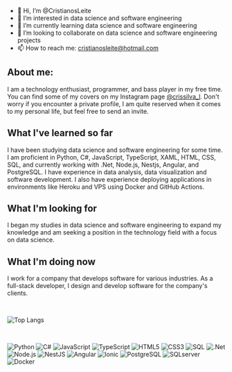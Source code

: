 - 👋 Hi, I’m @CristianosLeite
- 👀 I’m interested in data science and software engineering
- 🌱 I’m currently learning data science and software engineering
- 💞️ I’m looking to collaborate on data science and software engineering projects
- 📫 How to reach me: cristianosleite@hotmail.com

<h2>About me:</h2>

I am a technology enthusiast, programmer, and bass player in my free time. You can find some of my covers on my Instagram page <a href="https://instagram.com/crissilva_l?igshid=ZGUzMzM3NWJiOQ==">@crissilva_l</a>. Don't worry if you encounter a private profile, I am quite reserved when it comes to my personal life, but feel free to send an invite.

<h2>What I've learned so far</h2>

I have been studying data science and software engineering for some time. I am proficient in Python, C#, JavaScript, TypeScript, XAML, HTML, CSS, SQL, and currently working with .Net, Node.js, Nestjs, Angular, and PostgreSQL. I have experience in data analysis, data visualization and software development. I also have experience deploying applications in environments like Heroku and VPS using Docker and GitHub Actions.

<h2>What I'm looking for</h2>

I began my studies in data science and software engineering to expand my knowledge and am seeking a position in the technology field with a focus on data science.

<h2>What I'm doing now</h2>
I work for a company that develops software for various industries. As a full-stack developer, I design and develop software for the company's clients.

&nbsp;

![Top Langs](https://github-readme-stats.vercel.app/api/top-langs/?username=CristianosLeite&layout=compact)

&nbsp;

![Python](https://img.shields.io/badge/-Python-333333?style=flat&logo=python)
![C#](https://img.shields.io/badge/-CSharp-333333?style=flat&logo=c-sharp)
![JavaScript](https://img.shields.io/badge/-JavaScript-333333?style=flat&logo=javascript)
![TypeScript](https://img.shields.io/badge/-TypeScript-333333?style=flat&logo=typescript)
![HTML5](https://img.shields.io/badge/-HTML5-333333?style=flat&logo=HTML5)
![CSS3](https://img.shields.io/badge/-CSS3-333333?style=flat&logo=CSS3)
![SQL](https://img.shields.io/badge/-SQL-333333?style=flat&logo=MySQL)
![.Net](https://img.shields.io/badge/-.NET-333333?style=flat&logo=.net)
![Node.js](https://img.shields.io/badge/-Node.js-333333?style=flat&logo=node.js)
![NestJS](https://img.shields.io/badge/-NestJS-333333?style=flat&logo=nestjs)
![Angular](https://img.shields.io/badge/-Angular-333333?style=flat&logo=angular)
![Ionic](https://img.shields.io/badge/-Ionic-333333?style=flat&logo=ionic)
![PostgreSQL](https://img.shields.io/badge/-PostgreSQL-333333?style=flat&logo=postgresql)
![SQLserver](https://img.shields.io/badge/-SQLServer-333333?style=flat&logo=sqlserver)
![Docker](https://img.shields.io/badge/-Docker-333333?style=flat&logo=docker)

<!---
CristianosLeite/CristianosLeite is a ✨ special ✨ repository because its `README.md` (this file) appears on your GitHub profile.
You can click the Preview link to take a look at your changes.
--->
